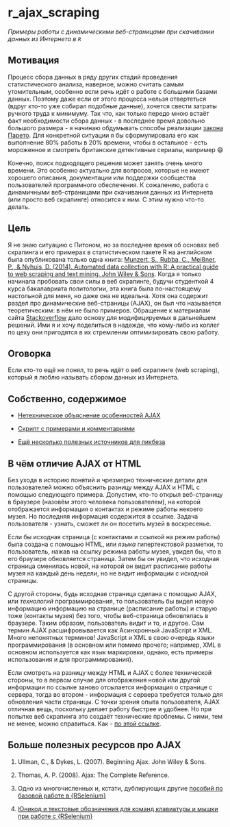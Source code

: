 # r_ajax_scraping
*Примеры работы с динамическими веб-страницами при скачивании данных из Интернета в `R`*

## Мотивация
Процесс сбора данных в ряду других стадий проведения статистического анализа, наверное, можно считать самым утомительным, особенно если речь идёт о работе с большими базами данных. Поэтому даже если от этого процесса нельзя отвертеться (вдруг кто-то уже собирал подобные данные), хочется свести затраты ручного труда к минимуму. Так что, как только передо мною встаёт факт необходимости сбора данных - в последнее время довольно большого размера - я начинаю обдумывать способы реализации [закона Парето](https://ru.wikipedia.org/wiki/Закон_Парето). Для конкретной ситуации я бы сформулировала его как выполнение 80% работы в 20% времени, чтобы в остальное - есть мороженное и смотреть британские детективные сериалы, например :smile:

Конечно, поиск подходящего решения может занять очень много времени. Это особенно актуально для вопросов, которые не имеют хорошего описания, документации или поддержки сообщества пользователей программного обеспечения. К сожалению, работа с динамичными веб-страницами при скачивании данных из Интернета (или просто веб скрапинге) относится к ним. С этим нужно что-то делать.

## Цель
Я не знаю ситуацию с Питоном, но за последнее время об основах веб скрапинга и его примерах в статистическом пакете R на английском была опубликована только одна книга: [Munzert, S., Rubba, C., Meißner, P., & Nyhuis, D. (2014). Automated data collection with R: A practical guide to web scraping and text mining. John Wiley & Sons](https://onlinelibrary.wiley.com/doi/book/10.1002/9781118834732). Когда я только начинала пробовать свои силы в веб скрапинге, будучи студенткой 4 курса бакалавриата политологии, эта книга была по-настоящему настольной для меня, но даже она не идеальна. Хотя она содержит раздел про динамические веб-страницы (AJAX), он был что называется теоретическим: в нём не было примеров. Обращение к материалам сайта [Stackoverflow](https://stackoverflow.com/) дало основу для модифицируемых в дальнейшем решений. Ими я и хочу поделиться в надежде, что кому-либо из коллег по цеху они пригодятся в их стремлении оптимизировать свою работу.

## Оговорка
Если кто-то ещё не понял, то речь идёт о веб скрапинге (web scraping), который я люблю называть сбором данных из Интернета.

## Собственно, содержимое

* [Нетехническое объяснение особенностей AJAX](#В-чём-отличие-ajax-от-html)

* [Скрипт с примерами и комментариями](ajax_examples.md)

* [Ещё несколько полезных источников для ликбеза](#Больше-полезных-ресурсов-про-ajax)

## В чём отличие AJAX от HTML
Без ухода в историю понятий и чрезмерно технические детали для пользователей можно объяснить разницу между AJAX и HTML с помощью следующего примера. Допустим, кто-то открыл веб-страницу в браузере (назовём этого человека пользователем), на которой отображается информация о контактах и режиме работы некоего музея. Но последняя информация содержится в ссылке. Задача пользователя - узнать, сможет ли он посетить музей в воскресенье.

Если бы исходная страница (с контактами и ссылкой на режим работы) была создана с помощью HTML, или *языка* гипертекстовой разметки, то пользователь, нажав на ссылку режима работы музея, увидел бы, что в его браузере обновляется страница. Затем бы он увидел, что исходная страница сменилась новой, на которой он видит расписание работы музея на каждый день недели, но не видит информации с исходной страницы.

С другой стороны, будь исходная страница сделана с помощью AJAX, или *технологий* программирования, то пользователь бы видел новую информацию информацию на странице (расписание работы) и старую тоже (контакты музея) без того, чтобы веб-страница обновлялась в браузере. Таким образом, пользователь видит и то, и другое. Сам термин AJAX расшифровывается как Асинхронный JavaScript и XML. Много непонятных терминов! JavaScript и XML в свою очередь языки программирования (в основном или помимо прочего; например, XML в основном используется как язык маркировки, однако, есть примеры использования и для программирования). 

Если смотреть на разницу между HTML и AJAX с более технической стороны, то в первом случае для отображения новой или другой информации по ссылке заново отсылается информация о странице с сервера, тогда во втором - информация с сервера требуется только для обновления части страницы. С точки зрения опыта пользователя, AJAX отличная вещь, поскольку делает работу быстрее и удобнее. Но при попытке веб скрапинга это создаёт технические проблемы. С ними, тем не менее, можно справиться. Как - [по этой ссылке](ajax_examples.Rmd).

## Больше полезных ресурсов про AJAX

1. Ullman, C., & Dykes, L. (2007). Beginning Ajax. John Wiley & Sons.

2. Thomas, A. P. (2008). Ajax: The Complete Reference.

3. Одно из многочисленных и, кстати, дублирующих другие [пособий по базовой работе в {RSelenium}](http://rpubs.com/johndharrison/12843)

4. [Юникод и текстовые обозначения для команд клавиатуры и мышки при работе с {RSelenium}](https://github.com/ropensci/RSelenium/blob/master/R/selKeys-data.R#L24)
